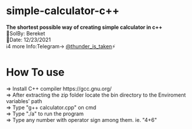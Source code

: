 # simple-calculator-c++
<b>The shortest possible way of creating simple calculator in c++</b> </br>
💭SolBy: Bereket </br>
📅Date: 12/23/2021 </br>
ℹ️4 more Info:Telegram-> <a href="https://t.me/thunder_is_taken">@thunder_is_taken</a>⚡️ </br>
<h1>How To use</h1>
 => Install C++ compiler https://gcc.gnu.org/</br>
 => After extracting the zip folder locate the bin directory to the Enviroment variables' path</br>
 => Type "g++ calculator.cpp" on cmd</br>
 => Type "./a" to run the program</br>
 => Type any number with operator sign among them. ie. "4+6"
